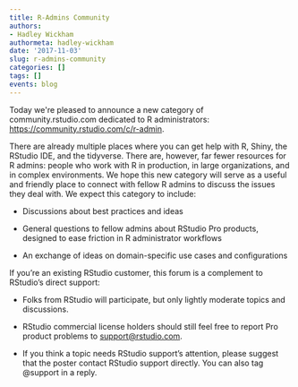 ```yaml
---
title: R-Admins Community
authors: 
- Hadley Wickham
authormeta: hadley-wickham
date: '2017-11-03'
slug: r-admins-community
categories: []
tags: []
events: blog
---
```



Today we're pleased to announce a new category of community.rstudio.com dedicated to R administrators: <https://community.rstudio.com/c/r-admin>. 

There are already multiple places where you can get help with R, Shiny, the RStudio IDE, and the tidyverse. There are, however, far fewer resources for R admins: people who work with R in production, in large organizations, and in complex environments. We hope this new category will serve as a useful and friendly place to connect with fellow R admins to discuss the issues they deal with. We expect this category to include:

* Discussions about best practices and ideas

* General questions to fellow admins about RStudio Pro products, designed to ease friction in R administrator workflows

* An exchange of ideas on domain-specific use cases and configurations

If you’re an existing RStudio customer, this forum is a complement to RStudio’s direct support:

* Folks from RStudio will participate, but only lightly moderate topics and discussions.

* RStudio commercial license holders should still feel free to report Pro 
  product problems to <support@rstudio.com>.

* If you think a topic needs RStudio support’s attention, please suggest that 
  the poster contact RStudio support directly. You can also tag @support in a reply. 

